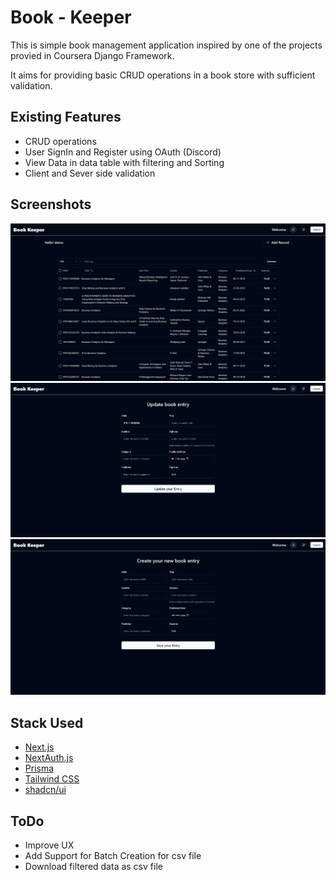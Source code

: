 # Book - Keeper

This is simple book management application inspired by one of the projects provied in Coursera Django Framework.

It aims for providing basic CRUD operations in a book store with sufficient validation.

## Existing Features

- CRUD operations
- User SignIn and Register using OAuth (Discord)
- View Data in data table with filtering and Sorting
- Client and Sever side validation

## Screenshots
![Dashboard](./img/Dashboard.PNG)  
![Edit Form](./img/Edit.png)
![New Entry Form](./img/Entry.png)

## Stack Used

- [Next.js](https://nextjs.org)
- [NextAuth.js](https://next-auth.js.org)
- [Prisma](https://prisma.io)
- [Tailwind CSS](https://tailwindcss.com)
- [shadcn/ui](https://ui.shadcn.com/)

## ToDo

- Improve UX
- Add Support for Batch Creation for csv file
- Download filtered data as csv file
